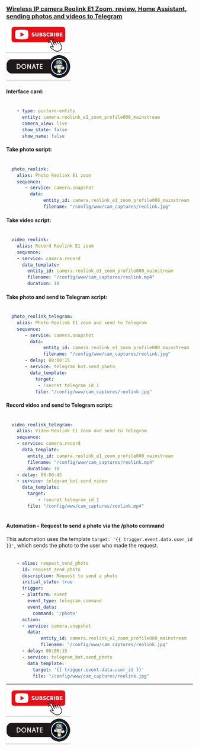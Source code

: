 ### [Wireless IP camera Reolink E1 Zoom, review, Home Assistant, sending photos and videos to Telegram](https://youtu.be/hdkIjeu36M8)

<a href="https://www.youtube.com/channel/UCcq9onYHbs6go3kDpfBoqhg?sub_confirmation=1" target="_blank"><img src="https://raw.githubusercontent.com/kvazis/library/master/img/subscribe.png" alt="Subscribe" style="height: 71px !important;width: 174px !important;box-shadow: 0px 3px 2px 0px rgba(190, 190, 190, 0.5) !important;-webkit-box-shadow: 0px 3px 2px 0px rgba(190, 190, 190, 0.5) !important;" ></a>     
<a href="http://kvazis.link/donate" target="_blank"><img src="https://raw.githubusercontent.com/kvazis/library/master/img/donate.png" alt="Donate" style="height: 71px !important;width: 174px !important;box-shadow: 0px 3px 2px 0px rgba(190, 190, 190, 0.5) !important;-webkit-box-shadow: 0px 3px 2px 0px rgba(190, 190, 190, 0.5) !important;" ></a>


#### Interface card:  

```yaml

    - type: picture-entity
      entity: camera.reolink_e1_zoom_profile000_mainstream
      camera_view: live 
      show_state: false
      show_name: false

```

#### Take photo script:  

```yaml

  photo_reolink:
    alias: Photo Reolink E1 zoom
    sequence:
       - service: camera.snapshot
         data:
              entity_id: camera.reolink_e1_zoom_profile000_mainstream
              filename: "/config/www/cam_captures/reolink.jpg"
```

#### Take video script:  

```yaml

  video_reolink:
    alias: Record Reolink E1 zoom
    sequence:
    - service: camera.record
      data_template:
        entity_id: camera.reolink_e1_zoom_profile000_mainstream
        filename: "/config/www/cam_captures/reolink.mp4"
        duration: 10
```

#### Take photo and send to Telegram script:          
        
```yaml    

  photo_reolink_telegram:
    alias: Photo Reolink E1 zoom and send to Telegram
    sequence:
       - service: camera.snapshot
         data:
              entity_id: camera.reolink_e1_zoom_profile000_mainstream
              filename: "/config/www/cam_captures/reolink.jpg"
       - delay: 00:00:15
       - service: telegram_bot.send_photo
         data_template:
           target:
            - !secret telegram_id_1
           file: "/config/www/cam_captures/reolink.jpg" 
```

#### Record video and send to Telegram script:          
        
```yaml    

  video_reolink_telegram:
    alias: Video Reolink E1 zoom and send to Telegram
    sequence:
    - service: camera.record
      data_template:
        entity_id: camera.reolink_e1_zoom_profile000_mainstream
        filename: "/config/www/cam_captures/reolink.mp4"
        duration: 10
    - delay: 00:00:45
    - service: telegram_bot.send_video
      data_template:
        target:
            - !secret telegram_id_1
        file: "/config/www/cam_captures/reolink.mp4"
        
```

#### Automation - Request to send a photo via the /photo command  
This automation uses the template `target: '{{ trigger.event.data.user_id }}'`, which sends the photo to the user who made the request.         
        
```yaml            

    - alias: request_send_photo
      id: request_send_photo
      description: Request to send a photo
      initial_state: true
      trigger:
      - platform: event
        event_type: telegram_command
        event_data:
          command: '/photo'
      action:
      - service: camera.snapshot
        data:
             entity_id: camera.reolink_e1_zoom_profile000_mainstream
             filename: "/config/www/cam_captures/reolink.jpg"
      - delay: 00:00:15
      - service: telegram_bot.send_photo
        data_template:
          target: '{{ trigger.event.data.user_id }}'
          file: "/config/www/cam_captures/reolink.jpg" 

```
____
<a href="https://www.youtube.com/channel/UCcq9onYHbs6go3kDpfBoqhg?sub_confirmation=1" target="_blank"><img src="https://raw.githubusercontent.com/kvazis/library/master/img/subscribe.png" alt="Subscribe" style="height: 71px !important;width: 174px !important;box-shadow: 0px 3px 2px 0px rgba(190, 190, 190, 0.5) !important;-webkit-box-shadow: 0px 3px 2px 0px rgba(190, 190, 190, 0.5) !important;" ></a>     
<a href="http://kvazis.link/donate" target="_blank"><img src="https://raw.githubusercontent.com/kvazis/library/master/img/donate.png" alt="Donate" style="height: 71px !important;width: 174px !important;box-shadow: 0px 3px 2px 0px rgba(190, 190, 190, 0.5) !important;-webkit-box-shadow: 0px 3px 2px 0px rgba(190, 190, 190, 0.5) !important;" ></a>
